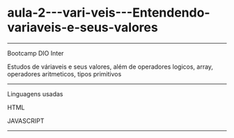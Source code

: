 # aula-2---vari-veis---Entendendo-variaveis-e-seus-valores
***************************************************************************************************************************
Bootcamp DIO Inter

Estudos de váriaveis e seus valores, além de operadores logicos, array, operadores aritmeticos, tipos primitivos 

************************************************************************************************************************
Linguagens usadas

HTML

JAVASCRIPT

********************************************************************************************************************
